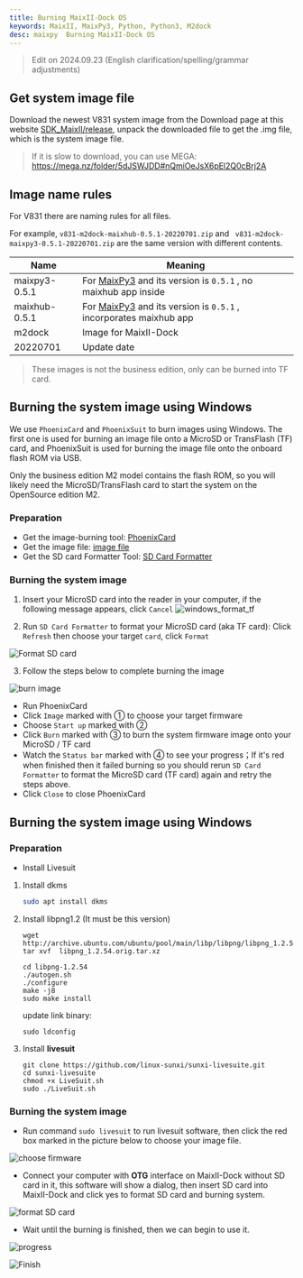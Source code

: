 ```yaml
---
title: Burning MaixII-Dock OS
keywords: MaixII, MaixPy3, Python, Python3, M2dock
desc: maixpy  Burning MaixII-Dock OS
---
```


> Edit on 2024.09.23 (English clarification/spelling/grammar adjustments)

## Get system image file

Download the newest V831 system image from the Download page at this website [SDK_MaixII/release](https://dl.sipeed.com/shareURL/MaixII/MaixII-Dock/SDK/release), unpack the downloaded file to get the .img file, which is the system image file. 

> If it is slow to download, you can use MEGA: https://mega.nz/folder/5dJSWJDD#nQmiOeJsX6pEl2Q0cBrj2A

## Image name rules

For V831 there are naming rules for all files.

For example, `v831-m2dock-maixhub-0.5.1-20220701.zip` and ` v831-m2dock-maixpy3-0.5.1-20220701.zip` are the same version with different contents.

| Name          | Meaning                                                                                              |
| ------------- | ---------------------------------------------------------------------------------------------------- |
| maixpy3-0.5.1 | For [MaixPy3](https://wiki.sipeed.com/maixpy3) and its version is `0.5.1` , no maixhub app inside    |
| maixhub-0.5.1 | For [MaixPy3](https://wiki.sipeed.com/maixpy3) and its version is `0.5.1` , incorporates maixhub app |
| m2dock        | Image for MaixII-Dock                                                                                |
| 20220701      | Update date                                                                                          |

> These images is not the business edition, only can be burned into TF card.

## Burning the system image using Windows

We use `PhoenixCard` and `PhoenixSuit` to burn images using Windows. The first one is used for burning an image file onto a MicroSD or TransFlash (TF) card, and PhoenixSuit is used for burning the image file onto the onboard flash ROM via USB.

Only the business edition M2 model contains the flash ROM, so you will likely need the MicroSD/TransFlash card to start the system on the OpenSource edition M2.

### Preparation

- Get the image-burning tool: [PhoenixCard](https://dl.sipeed.com/shareURL/MaixII/MaixII-Dock/SDK/tools)
- Get the image file: [image file](https://dl.sipeed.com/shareURL/MaixII/MaixII-Dock/SDK/release)
- Get the SD card Formatter Tool: [SD Card Formatter](https://www.sdcard.org/downloads/formatter/eula_windows/SDCardFormatterv5_WinEN.zip)

### Burning the system image

1. Insert your MicroSD card into the reader in your computer, if the following message appears, click `Cancel`
   ![windows_format_tf](./assets/windows_format_tf.png)

2. Run `SD Card Formatter` to format your MicroSD card (aka TF card): Click `Refresh` then choose your target `card`, click `Format`

![Format SD card](./../../../assets/maixII/V831/image-20210802102810041.png)

3. Follow the steps below to complete burning the image

![burn image](./../../lichee/assets/RV/flash.png)

- Run PhoenixCard
- Click `Image` marked with ① to choose your target firmware
- Choose `Start up` marked with ② 
- Click `Burn` marked with ③ to burn the system firmware image onto your MicroSD / TF card
- Watch the `Status bar` marked with ④ to see your progress；If it's red when finished then it failed burning so you should rerun `SD Card Formatter` to format the MicroSD card (TF card) again and retry the steps above.
- Click `Close` to close PhoenixCard

## Burning the system image using Windows

### Preparation

- Install Livesuit

1. Install dkms

    ```bash
    sudo apt install dkms
    ```

2. Install libpng1.2 (It must be this version)

     ```shell
     wget http://archive.ubuntu.com/ubuntu/pool/main/libp/libpng/libpng_1.2.54.orig.tar.xz
     tar xvf  libpng_1.2.54.orig.tar.xz
     ```

     ```shell
     cd libpng-1.2.54
     ./autogen.sh
     ./configure
     make -j8
     sudo make install
     ```

     update link binary:

     ```shell
     sudo ldconfig
     ```

3. Install **livesuit**

     ```shell
     git clone https://github.com/linux-sunxi/sunxi-livesuite.git
     cd sunxi-livesuite
     chmod +x LiveSuit.sh
     sudo ./LiveSuit.sh
     ```

### Burning the system image

- Run command `sudo livesuit` to run livesuit software, then click the red box marked in the picture below to choose your image file.

![choose firmware](./../../../zh/maixII/M2/asserts/flash_15.png)

- Connect your computer with **OTG** interface on MaixII-Dock without SD card in it, this software will show a dialog, then insert SD card into MaixII-Dock and click yes to format SD card and burning system.

![format SD card](./../../../zh/maixII/M2/asserts/flash_17.png)

- Wait until the burning is finished, then we can begin to use it.

![progress](./../../../zh/maixII/M2/asserts/flash_19.png)

![Finish](./../../../zh/maixII/M2/asserts/flash_21.png)
